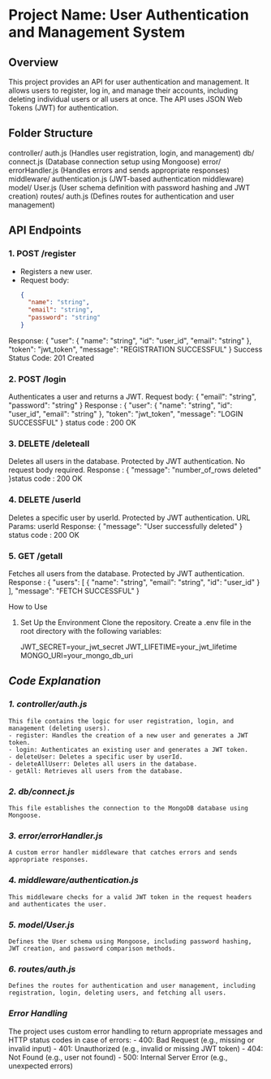 # Project Name: User Authentication and Management System

## Overview

This project provides an API for user authentication and management. It allows users to register, log in, and manage their accounts, including deleting individual users or all users at once. The API uses JSON Web Tokens (JWT) for authentication.

## Folder Structure

controller/
    auth.js (Handles user registration, login, and management)
db/
    connect.js (Database connection setup using Mongoose)
error/
    errorHandler.js (Handles errors and sends appropriate responses)
middleware/
    authentication.js (JWT-based authentication middleware)
model/
    User.js (User schema definition with password hashing and JWT creation)
routes/
    auth.js (Defines routes for authentication and user management)


## API Endpoints

### 1. **POST /register**
- Registers a new user.
- Request body: 
  ```json
  {
    "name": "string",
    "email": "string",
    "password": "string"
  }
Response:
{
  "user": {
    "name": "string",
    "id": "user_id",
    "email": "string"
  },
  "token": "jwt_token",
  "message": "REGISTRATION SUCCESSFUL"
}
Success Status Code: 201 Created

### 2. **POST /login**
Authenticates a user and returns a JWT.
Request body:
{
  "email": "string",
  "password": "string"
}
Response : 
{
  "user": {
    "name": "string",
    "id": "user_id",
    "email": "string"
  },
  "token": "jwt_token",
  "message": "LOGIN SUCCESSFUL"
}
status code : 200 OK

### 3. **DELETE /deleteall**
Deletes all users in the database. Protected by JWT authentication.
No request body required.
Response  : 
{
  "message": "number_of_rows deleted"
}status code : 200 OK

### 4. **DELETE /userId**
Deletes a specific user by userId. Protected by JWT authentication.
URL Params: userId
Response:
{
  "message": "User successfully deleted"
}
status code : 200 OK

### 5. **GET /getall**

Fetches all users from the database. Protected by JWT authentication.
Response : 
{
  "users": [
    {
      "name": "string",
      "email": "string",
      "id": "user_id"
    }
  ],
  "message": "FETCH SUCCESSFUL"
}


How to Use
1. Set Up the Environment
Clone the repository.
Create a .env file in the root directory with the following variables:

    JWT_SECRET=your_jwt_secret
    JWT_LIFETIME=your_jwt_lifetime
    MONGO_URI=your_mongo_db_uri

## *Code Explanation*

### *1. controller/auth.js*
    This file contains the logic for user registration, login, and management (deleting users).
    - register: Handles the creation of a new user and generates a JWT token.
    - login: Authenticates an existing user and generates a JWT token.
    - deleteUser: Deletes a specific user by userId.
    - deleteAllUserr: Deletes all users in the database.
    - getAll: Retrieves all users from the database.





### *2. db/connect.js*
    This file establishes the connection to the MongoDB database using Mongoose.

### *3. error/errorHandler.js*
    A custom error handler middleware that catches errors and sends appropriate responses.

### *4. middleware/authentication.js*
    This middleware checks for a valid JWT token in the request headers and authenticates the user.

### *5. model/User.js*
    Defines the User schema using Mongoose, including password hashing, JWT creation, and password comparison methods.

### *6. routes/auth.js*
    Defines the routes for authentication and user management, including registration, login, deleting users, and fetching all users.

### *Error Handling*

The project uses custom error handling to return appropriate messages and HTTP status codes in case of errors:
    - 400: Bad Request (e.g., missing or invalid input)
    - 401: Unauthorized (e.g., invalid or missing JWT token)
    - 404: Not Found (e.g., user not found)
    - 500: Internal Server Error (e.g., unexpected errors)

